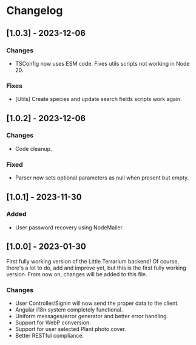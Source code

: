 # Changelog

## [1.0.3] - 2023-12-06

### Changes

- TSConfig now uses ESM code. Fixes utils scripts not working in Node 20.

### Fixes

- [Utils] Create species and update search fields scripts work again.

## [1.0.2] - 2023-12-06

### Changes

- Code cleanup.

### Fixed

- Parser now sets optional parameters as null when present but empty.

## [1.0.1] - 2023-11-30

### Added

- User password recovery using NodeMailer.

## [1.0.0] - 2023-01-30

First fully working version of the Little Terrarium backend! Of course, there's
a lot to do, add and improve yet, but this is the first fully working version.
From now on, changes will be added to this file.

### Changes

- User Controller/Signin will now send the proper data to the client.
- Angular i18n system completely functional.
- Uniform messages/error generator and better error handling.
- Support for WebP conversion.
- Support for user selected Plant photo cover.
- Better RESTful compliance.
